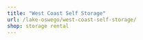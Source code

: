 ```yaml
---
title: "West Coast Self Storage"
url: /lake-oswego/west-coast-self-storage/
shop: storage rental
---
```

